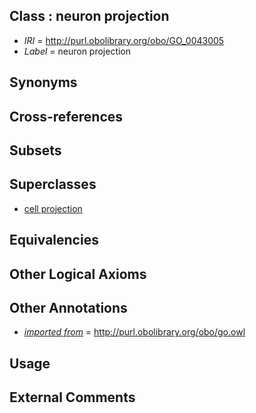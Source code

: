 
## Class : neuron projection

 * *IRI* = http://purl.obolibrary.org/obo/GO_0043005
 * *Label* = neuron projection

## Synonyms


## Cross-references


## Subsets


## Superclasses

 * [cell projection](../../GO/95/GO_0042995.md)

## Equivalencies


## Other Logical Axioms


## Other Annotations

 * *[imported from](../../IAO/12/IAO_0000412.md)* = http://purl.obolibrary.org/obo/go.owl

## Usage


## External Comments

